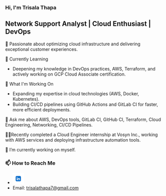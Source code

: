 ### Hi, I'm Trisala Thapa
## Network Support Analyst | Cloud Enthusiast | DevOps

🚀 Passionate about optimizing cloud infrastructure and delivering exceptional customer experiences.

🌱 Currently Learning
   - Deepening my knowledge in DevOps practices, AWS, Terraform, and actively working on GCP Cloud Associate certification.

 🔭 What I'm Working On
   - Expanding my expertise in cloud technologies (AWS, Docker, Kubernetes).
   - Building CI/CD pipelines using GitHub Actions and GitLab CI for faster, more efficient deployments.

 💬 Ask me about AWS, DevOps tools, GitLab CI, GitHub CI, Terraform, Cloud Engineering, Networking, CI/CD Pipelines.

🧑‍💻Recently completed a Cloud Engineer internship at Vosyn Inc., working with AWS services and deploying infrastructure automation tools.

🔭 I’m currently working on myself.

### 📫 **How to Reach Me**  
-
  <a href="https://www.linkedin.com/in/trisala-thapa02"><img src="https://github.com/TrisalaThapa7/TrisalaThapa7/raw/main/images/linkedinlogo.webp" alt="LinkedIn" width="35" /></a> 
- Email: trisalathapa7@gmail.com



<!--
**TrisalaThapa7/TrisalaThapa7** is a ✨ _special_ ✨ repository because its `README.md` (this file) appears on your GitHub profile.

Here are some ideas to get you started:

-  ...
- 👯 I’m looking to collaborate on ...
- 🤔 I’m looking for help with ...
- 
- 
- 😄 Pronouns: ...
- ⚡ Fun fact: Dancing, Cycling

-->
